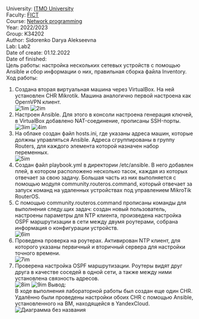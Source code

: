 University: [ITMO University](https://itmo.ru/ru/)\
Faculty: [FICT](https://fict.itmo.ru)\
Course: [Network programming](https://github.com/itmo-ict-faculty/network-programming)\
Year: 2022/2023\
Group: K34202\
Author: Sidorenko Darya Alekseevna\
Lab: Lab2\
Date of create: 01.12.2022\
Date of finished: \
Цель работы: настройка нескольких сетевых устройств с помощью Ansible и сбор информации о них, правильная сборка файла Inventory.\
Ход работы:
1. Создана вторая виртуальная машина через VirtualBox. На ней установлен CHR Mikrotik. Машина аналогично первой настроена как OpernVPN клиент.\
![1im](https://user-images.githubusercontent.com/80837580/207798701-0ea26f2d-9730-43b9-a71d-a96e00e1163d.jpg)
![2im](https://user-images.githubusercontent.com/80837580/207799041-0706f3cf-4edf-451b-bd50-cd050d2aea1b.png)
2. Настроен Ansible. Для этого в консоли настроена генерация ключей, в VirtualBox добавлено NAT-соединение, прописаны SSH-порты.\
![3im](https://user-images.githubusercontent.com/80837580/207799513-2284d03b-8ac6-41bc-9428-344389eac8f0.png)
![4im](https://user-images.githubusercontent.com/80837580/207799603-3949510d-858a-45d1-b39d-c58ec849edf5.png)
3. На облаке создан файл hosts.ini, где указаны адреса машин, которые должны управляться Ansible. Адреса сгруппированы в группу Routers, для каждого элемента которой назначен набор переменных.\
![5im](https://user-images.githubusercontent.com/80837580/207800028-fa28a880-c85f-4b14-b254-64b64acbdb93.png)
4. Создан файл playbook.yml в директории /etc/ansible. В него добавлен плей, в котором расположено несколько тасок, каждая из которых отвечает за свою задачу. Большая часть из них выполняется с помощью модуля community.routeros.command, который отвечает за запуск команд на удаленных устройствах под управлением MikroTik RouterOS.
5. С помощью community.routeros.command прописаны команды для выполнения следу.щих задач: создан новый пользователь, настроены параметры для NTP клиента, произведена настройка OSPF маршрутизации в сети между двумя роутерами, собрана информация о конфигурации устройств.\
![6im](https://user-images.githubusercontent.com/80837580/207800774-5d86bbac-d309-4e0f-8c7b-1cc081beb008.png)
6. Проведена проверка на роутерах. Активирован NTP клиент, для которого указаны первичный и вторичный сервера для настройки точного времени.\
![7im](https://user-images.githubusercontent.com/80837580/207801408-dce5814e-1b02-45f4-9444-46d65de63f8d.jpg)
7. Проверена настройка OSPF маршрутизации. Роутеры видят друг друга в качестве соседей в одной сети, а также между ними установлена связность адресов.\
![8im](https://user-images.githubusercontent.com/80837580/207801636-10de728d-85d5-4e85-82f6-38dd91c7f5df.png)
![9im](https://user-images.githubusercontent.com/80837580/207801680-99a3c155-dafd-47c5-8c49-daf0fdc5a653.png)
Вывод:\
В ходе выполнения лабораторной работы был создан еще один CHR. Удалённо были проведены настройки обоих CHR с помощью Ansible, установленного на ВМ, находящейся в YandexCloud.\
![Диаграмма без названия](https://user-images.githubusercontent.com/80837580/207804492-acfae38e-0535-48fe-b1f3-d54865c61fd9.png)
